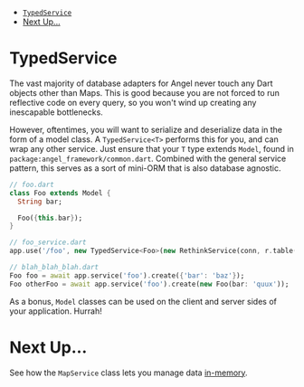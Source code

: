 * [`TypedService`](#typedservice)
* [Next Up...](#next-up)

# TypedService
The vast majority of database adapters for Angel never touch any Dart objects other than Maps. This is good because you are not forced to run reflective code on every query, so you won't wind up creating any inescapable bottlenecks.

However, oftentimes, you will want to serialize and deserialize data in the form of a model class. A `TypedService<T>` performs this for you, and can wrap any other service. Just ensure that your `T` type extends `Model`, found in `package:angel_framework/common.dart`. Combined with the general service pattern, this serves as a sort of mini-ORM that is also database agnostic.

```dart
// foo.dart
class Foo extends Model {
  String bar;

  Foo({this.bar});
}

// foo_service.dart
app.use('/foo', new TypedService<Foo>(new RethinkService(conn, r.table('foo')));

// blah_blah_blah.dart
Foo foo = await app.service('foo').create({'bar': 'baz'});
Foo otherFoo = await app.service('foo').create(new Foo(bar: 'quux'));
```

As a bonus, `Model` classes can be used on the client and server sides of your application. Hurrah!

# Next Up...
See how the `MapService` class lets you manage data [in-memory](https://github.com/angel-dart/angel/wiki/In-Memory).
